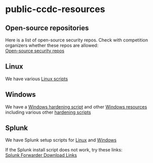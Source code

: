 # public-ccdc-resources

## Open-source repositories
Here is a list of open-source security repos. Check with competition organizers whether these repos are allowed:<br>
[Open-source security repos](open-source-security-repos.md)

## Linux
We have various [Linux scripts](linux/)

## Windows
We have a [Windows hardening script](windows-hardening.ps1) and other [Windows resources](windows/) including various other [hardening scripts](windows/hardening/)

## Splunk
We have Splunk setup scripts for [Linux](splunk/splunk.sh) and [Windows](splunk/splunk.ps1)

If the Splunk install script does not work, try these links:<br>
[Splunk Forwarder Download Links](splunk/README.md)
